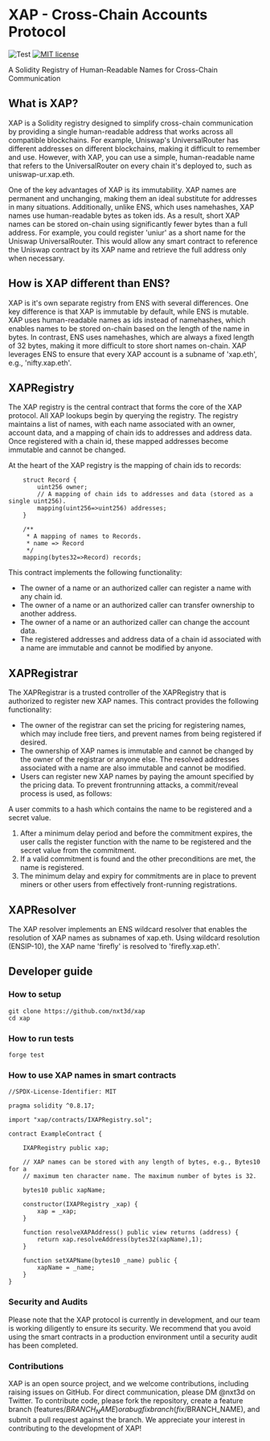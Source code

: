 # XAP - Cross-Chain Accounts Protocol
![Test](https://github.com/kamescg/delegatable-sol/actions/workflows/test.yml/badge.svg)
[![MIT license](https://img.shields.io/badge/License-MIT-blue.svg)](http://perso.crans.org/besson/LICENSE.html)

A Solidity Registry of Human-Readable Names for Cross-Chain Communication

## What is XAP?

XAP is a Solidity registry designed to simplify cross-chain communication by providing a single human-readable address that works across all compatible blockchains. For example, Uniswap's UniversalRouter has different addresses on different blockchains, making it difficult to remember and use. However, with XAP, you can use a simple, human-readable name that refers to the UniversalRouter on every chain it's deployed to, such as uniswap-ur.xap.eth.

One of the key advantages of XAP is its immutability. XAP names are permanent and unchanging, making them an ideal substitute for addresses in many situations. Additionally, unlike ENS, which uses namehashes, XAP names use human-readable bytes as token ids. As a result, short XAP names can be stored on-chain using significantly fewer bytes than a full address. For example, you could register 'uniur' as a short name for the Uniswap UniversalRouter. This would allow any smart contract to reference the Uniswap contract by its XAP name and retrieve the full address only when necessary.

## How is XAP different than ENS?

XAP is it's own separate registry from ENS with several differences. One key difference is that XAP is immutable by default, while ENS is mutable. XAP uses human-readable names as ids instead of namehashes, which enables names to be stored on-chain based on the length of the name in bytes. In contrast, ENS uses namehashes, which are always a fixed length of 32 bytes, making it more difficult to store short names on-chain. XAP leverages ENS to ensure that every XAP account is a subname of 'xap.eth', e.g., 'nifty.xap.eth'.


## XAPRegistry

The XAP registry is the central contract that forms the core of the XAP protocol. All XAP lookups begin by querying the registry. The registry maintains a list of names, with each name associated with an owner, account data, and a mapping of chain ids to addresses and address data. Once registered with a chain id, these mapped addresses become immutable and cannot be changed.

At the heart of the XAP registry is the mapping of chain ids to records:
```
    struct Record {
        uint256 owner;
        // A mapping of chain ids to addresses and data (stored as a single uint256). 
        mapping(uint256=>uint256) addresses;
    }

    /**
     * A mapping of names to Records.
     * name => Record
     */
    mapping(bytes32=>Record) records;
```

This contract implements the following functionality:

- The owner of a name or an authorized caller can register a name with any chain id.
- The owner of a name or an authorized caller can transfer ownership to another address.
- The owner of a name or an authorized caller can change the account data.
- The registered addresses and address data of a chain id associated with a name are immutable and cannot be modified by anyone.

## XAPRegistrar

The XAPRegistrar is a trusted controller of the XAPRegistry that is authorized to register new XAP names. This contract provides the following functionality:

- The owner of the registrar can set the pricing for registering names, which may include free tiers, and prevent names from being registered if desired.
- The ownership of XAP names is immutable and cannot be changed by the owner of the registrar or anyone else. The resolved addresses associated with a name are also immutable and cannot be modified.
- Users can register new XAP names by paying the amount specified by the pricing data.
To prevent frontrunning attacks, a commit/reveal process is used, as follows:

A user commits to a hash which contains the name to be registered and a secret value.
1. After a minimum delay period and before the commitment expires, the user calls the register function with the name to be registered and the secret value from the commitment.
2. If a valid commitment is found and the other preconditions are met, the name is registered.
3. The minimum delay and expiry for commitments are in place to prevent miners or other users from effectively front-running registrations.

## XAPResolver

The XAP resolver implements an ENS wildcard resolver that enables the resolution of XAP names as subnames of xap.eth. Using wildcard resolution (ENSIP-10), the XAP name 'firefly' is resolved to 'firefly.xap.eth'.

## Developer guide

### How to setup

```
git clone https://github.com/nxt3d/xap
cd xap
```

### How to run tests

```
forge test
```

### How to use XAP names in smart contracts

```
//SPDX-License-Identifier: MIT

pragma solidity ^0.8.17;

import "xap/contracts/IXAPRegistry.sol";

contract ExampleContract {

    IXAPRegistry public xap;

    // XAP names can be stored with any length of bytes, e.g., Bytes10 for a 
    // maximum ten character name. The maximum number of bytes is 32.

    bytes10 public xapName;

    constructor(IXAPRegistry _xap) {
        xap = _xap;
    }

    function resolveXAPAddress() public view returns (address) {
        return xap.resolveAddress(bytes32(xapName),1);
    }

    function setXAPName(bytes10 _name) public {
        xapName = _name;
    }
}
```

### Security and Audits

Please note that the XAP protocol is currently in development, and our team is working diligently to ensure its security. We recommend that you avoid using the smart contracts in a production environment until a security audit has been completed.

### Contributions

XAP is an open source project, and we welcome contributions, including raising issues on GitHub. For direct communication, please DM @nxt3d on Twitter. To contribute code, please fork the repository, create a feature branch (features/$BRANCH_NAME) or a bug fix branch (fix/$BRANCH_NAME), and submit a pull request against the branch. We appreciate your interest in contributing to the development of XAP!
